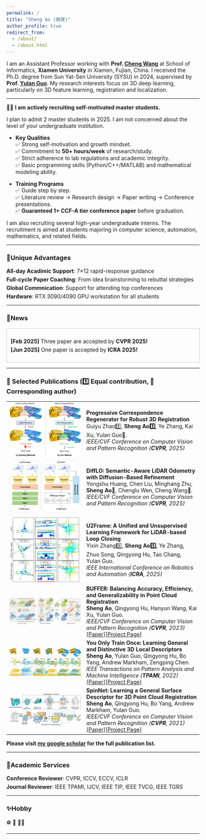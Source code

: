 ```yaml
---
permalink: /
title: "Sheng Ao (敖晟)"
author_profile: true
redirect_from: 
  - /about/
  - /about.html
---
```


I am an Assistant Professor working with **Prof. [Cheng Wang](https://scholar.google.com.hk/citations?user=kAnv3SkAAAAJ&hl=zh-CN&oi=ao)** at School of Informatics, **Xiamen University** in Xiamen, Fujian, China. I received the Ph.D. degree from Sun Yat-Sen University (SYSU) in 2024, supervised by **Prof. [Yulan Guo](https://scholar.google.com.hk/citations?user=WQRNvdsAAAAJ&hl=zh-CN&oi=ao)**. My research interests focus on 3D deep learning, particularly on 3D feature learning, registration and localization.

----------------------------------------------
👨‍🎓 **I am actively recruiting self-motivated master students.** 

I plan to admit 2 master students in 2025. I am not concerned about the level of your undergraduate institution.

- **Key Qualities**   
  ✅ Strong self-motivation and growth mindset.  
  ✅ Commitment to **50+ hours/week** of research/study.  
  ✅ Strict adherence to lab regulations and academic integrity.  
  ✅ Basic programming skills (Python/C++/MATLAB) and mathematical modeling ability.

- **Training Programs**   
  ✅ Guide step by step.  
  ✅ Literature review → Research design → Paper writing → Conference presentations.  
  ✅ **Guaranteed 1+ CCF-A tier conference paper** before graduation.  

I am also recruiting several high-year undergraduate interns. The recruitment is aimed at students majoring in computer science, automation, mathematics, and related fields.

----------------------------------------------
<h3>
  <a name="services"></a> 🌟Unique Advantages
</h3>
<div class="mini">
  <ul>
  <li> <strong>All-day Acadimic Support</strong>: 7×12 rapid-response guidance </li>
  <li> <strong>Full-cycle Paper Coaching</strong>: From idea brainstorming to rebuttal strategies</li>
  <li> <strong>Global Commnication</strong>: Support for attending top conferences</li>
  <li> <strong>Hardware</strong>: RTX 3090/4090 GPU workstation for all students</li>
  </ul>
</div>

----------------------------------------------
<html lang="en">
<head>
<meta charset="UTF-8">
<meta name="viewport" content="width=device-width, initial-scale=1.0">
<title>News滚动展示</title>
<style>
  .scroll-container {
    max-height: 500px; /* 设置最大高度 */
    overflow-y: auto; /* 添加垂直滚动条 */
    border: 1px solid #ccc; /* 可选：添加边框 */
    padding: 10px; /* 可选：添加内边距 */
  }
  .mini ul {
    list-style-type: none;
    padding: 0;
  }
  .mini li {
    margin-bottom: 5px; /* 添加列表项之间的间距 */
  }
</style>
</head>
<body>
<h3>
  <a name="news"></a> 🎉<strong>News</strong>
</h3>
<div class="scroll-container">
  <div class="mini">
    <ul>
  <li> <strong>[Feb 2025]</strong> Three paper are accepted by <strong>CVPR 2025!</strong></li>
  <li> <strong>[Jun 2025]</strong> One paper is accepted by <strong>ICRA 2025!</strong></li>
    </ul>
  </div>
</div>

</body>
</html>

----------------------------------------------
<h3>
  <a name="Publications"></a> 📗 Selected Publications (1️⃣ Equal contribution, 📧 Corresponding author)
</h3>
<p style="font-family: Helvetica, Arial, sans-serif;">
  <table cellspacing="0" cellpadding="0" class="noBorder">
           <tbody>
               <tr>
                    <td width="40%">
                        <img width="320" src="../images/Regor.png" border="0">
                            </td>
                    <td>
                            <b>Progressive Correspondence Regenerator for Robust 3D Registration</b>
                    <br>
                    Guiyu Zhao1️⃣, <strong>Sheng Ao1️⃣</strong>, Ye Zhang, Kai Xu, Yulan Guo📧. 
                    <br>
                    <em>IEEE/CVF Conference on Computer Vision and Pattern Recognition (<strong>CVPR</strong>, 2025)</em>
                    </td>
               </tr>
               <tr>
                    <td width="40%">
                        <img width="320" src="../images/DIFFLO.png" border="0">
                            </td>
                    <td>
                            <b>DiffLO: Semantic-Aware LiDAR Odometry with Diffusion-Based Refinement</b>
                    <br>
                    Yongshu Huang, Chen Liu, Minghang Zhu, <strong>Sheng Ao📧</strong>, Chenglu Wen, Cheng Wang📧. 
                    <br>
                    <em>IEEE/CVF Conference on Computer Vision and Pattern Recognition (<strong>CVPR</strong>, 2025)</em>
                    </td>
               </tr>
               <tr>
                    <td width="40%">
                        <img width="320" src="../images/U2Frame.png" border="0">
                            </td>
                    <td>
                            <b>U2Frame: A Unified and Unsupervised Learning Framework for LiDAR-based Loop Closing</b>
                    <br>
                    Yixin Zhang1️⃣, <strong>Sheng Ao1️⃣</strong>, Ye Zhang, Zhuo Song, Qingyong Hu, Tao Chang, Yulan Guo. 
                    <br>
                    <em>IEEE International Conference on Robotics and Automation (<strong>ICRA</strong>, 2025)</em>
                    </td>
               </tr>
               <tr>
                    <td width="40%">
                        <img width="320" src="../images/BUFFER.png" border="0">
                            </td>
                    <td>
                            <b>BUFFER: Balancing Accuracy, Efficiency, and Generalizability in Point Cloud Registration</b>
                    <br>
                    <strong>Sheng Ao</strong>, Qingyong Hu, Hanyun Wang, Kai Xu, Yulan Guo. 
                    <br>
                    <em>IEEE/CVF Conference on Computer Vision and Pattern Recognition (<strong>CVPR</strong>, 2023)</em>
                    <br>
                   [<a href="https://openaccess.thecvf.com/content/CVPR2023/html/Ao_BUFFER_Balancing_Accuracy_Efficiency_and_Generalizability_in_Point_Cloud_Registration_CVPR_2023_paper.html">Paper</a>][<a href="https://github.com/SYSU-SAIL/BUFFER">Project Page</a>]
                    </td>
               </tr>
               <tr>
                    <td width="40%">
                        <img width="320" src="../images/SpinNet-TPAMI.png" border="0">
                            </td>
                    <td>
                            <b>You Only Train Once: Learning General and Distinctive 3D Local Descriptors</b>
                    <br>
                    <strong>Sheng Ao</strong>, Yulan Guo, Qingyong Hu, Bo Yang, Andrew Markham, Zengping Chen. 
                    <br>
                    <em>IEEE Transactions on Pattern Analysis and Machine Intelligence (<strong>TPAMI</strong>, 2022)</em>
                    <br>
                   [<a href="https://ieeexplore.ieee.org/abstract/document/9792207">Paper</a>][<a href="https://github.com/QingyongHu/SpinNet">Project Page</a>]
                    </td>
               </tr>
               <tr>
                    <td width="40%">
                        <img width="320" src="../images/SpinNet-CVPR.png" border="0">
                            </td>
                    <td>
                            <b>SpinNet: Learning a General Surface Descriptor for 3D Point Cloud Registration</b>
                    <br>
                    <strong>Sheng Ao</strong>, Qingyong Hu, Bo Yang, Andrew Markham, Yulan Guo. 
                    <br>
                    <em>IEEE/CVF Conference on Computer Vision and Pattern Recognition (<strong>CVPR</strong>, 2021)</em>
                    <br>
                   [<a href="https://openaccess.thecvf.com/content/CVPR2021/html/Ao_SpinNet_Learning_a_General_Surface_Descriptor_for_3D_Point_Cloud_CVPR_2021_paper.html">Paper</a>][<a href="https://github.com/QingyongHu/SpinNet">Project Page</a>]
                    </td>
               </tr>
           </tbody>
           </table>
</p>

**Please visit [my google scholar](https://scholar.google.com.hk/citations?user=cvS1yuMAAAAJ&hl=zh-CN&oi=sra) for the full publication list.**

----------------------------------------------
<h3>
  <a name="services"></a> 🥉Academic Services
</h3>
<div class="mini">
  <ul>
  <li> <strong>Conference Reviewer</strong>: CVPR, ICCV, ECCV, ICLR </li>
  <li> <strong>Journal Reviewer</strong>: IEEE TPAMI, IJCV, IEEE TIP, IEEE TVCG, IEEE TGRS</li>
  </ul>
</div>
 
----------------------------------------------
<h3>
  <a name="services"></a> ✨Hobby
</h3>
<div class="mini">
  ⚽ 🏸 🏊‍♂️
</div>

----------------------------------------------
<script type="text/javascript" id="clustrmaps" src="//clustrmaps.com/map_v2.js?d=CVIP5gbhDp6cxKGQwjlOmnvT5EWEGc1Y72AJVD5BHa8&cl=ffffff&w=a"></script>
